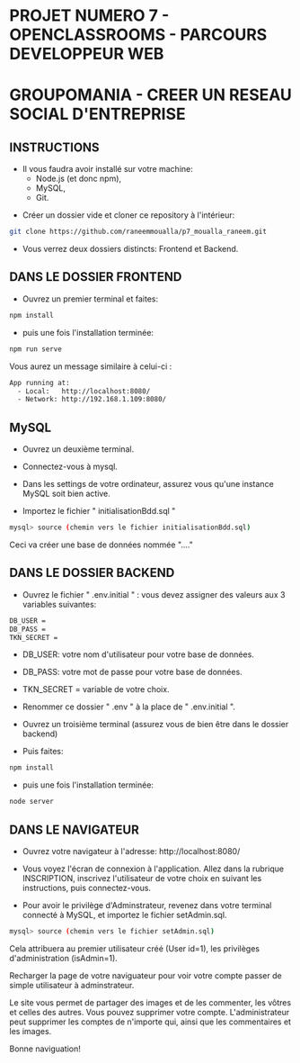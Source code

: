 # PROJET NUMERO 7 - OPENCLASSROOMS - PARCOURS DEVELOPPEUR WEB

# GROUPOMANIA - CREER UN RESEAU SOCIAL D'ENTREPRISE

## INSTRUCTIONS 

* Il vous faudra avoir installé sur votre machine:
    * Node.js (et donc npm),
    * MySQL,
    * Git.

- Créer un dossier vide et cloner ce repository à l'intérieur:

```bash
git clone https://github.com/raneemmoualla/p7_moualla_raneem.git
```

- Vous verrez deux dossiers distincts: Frontend et Backend.

## DANS LE DOSSIER FRONTEND

- Ouvrez un premier terminal et faites:

```bash 
npm install
```

- puis une fois l'installation terminée:

```bash
npm run serve
```

Vous aurez un message similaire à celui-ci :

```bash
App running at:
  - Local:   http://localhost:8080/ 
  - Network: http://192.168.1.109:8080/
  ```

## MySQL

- Ouvrez un deuxième terminal.

- Connectez-vous à mysql.

- Dans les settings de votre ordinateur, assurez vous qu'une instance MySQL soit bien active.

- Importez le fichier " initialisationBdd.sql "

```bash
mysql> source (chemin vers le fichier initialisationBdd.sql)
```

Ceci va créer une base de données nommée "...."

## DANS LE DOSSIER BACKEND

- Ouvrez le fichier " .env.initial " : vous devez assigner des valeurs aux 3 variables suivantes:

```bash
DB_USER = 
DB_PASS = 
TKN_SECRET = 
```

- DB_USER: votre nom d'utilisateur pour votre base de données.
- DB_PASS: votre mot de passe pour votre base de données.
- TKN_SECRET = variable de votre choix.

- Renommer ce dossier " .env " à la place de " .env.initial ".

- Ouvrez un troisième terminal (assurez vous de bien être dans le dossier backend)

- Puis faites:

```bash
npm install
```

- puis une fois l'installation terminée:

```bash
node server
```

## DANS LE NAVIGATEUR

- Ouvrez votre navigateur à l'adresse: http://localhost:8080/

- Vous voyez l'écran de connexion à l'application. Allez dans la rubrique INSCRIPTION, inscrivez l'utilisateur de votre choix en suivant les instructions, puis connectez-vous.

- Pour avoir le privilège d'Adminstrateur, revenez dans votre terminal connecté à MySQL, et importez le fichier setAdmin.sql. 

```bash
mysql> source (chemin vers le fichier setAdmin.sql)
```

Cela attribuera au premier utilisateur créé (User id=1), les privilèges d'administration (isAdmin=1).

Recharger la page de votre naviguateur pour voir votre compte passer de simple utilisateur à adminstrateur.

Le site vous permet de partager des images et de les commenter, les vôtres et celles des autres. Vous pouvez supprimer votre compte. L'administrateur peut supprimer les comptes de n'importe qui, ainsi que les commentaires et les images.

Bonne naviguation!
